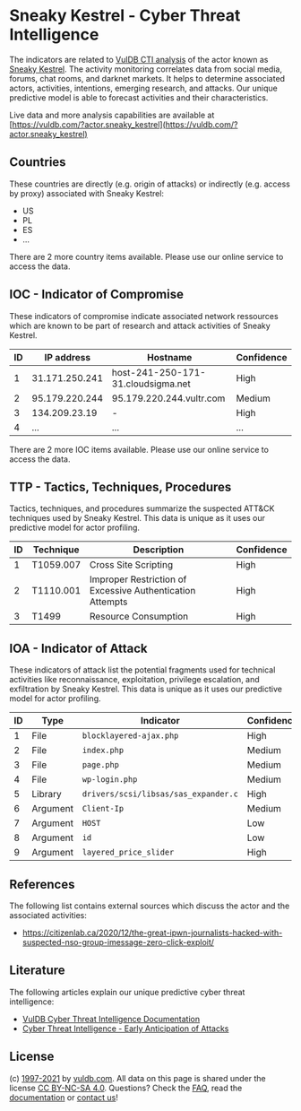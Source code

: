 # Sneaky Kestrel - Cyber Threat Intelligence

The indicators are related to [VulDB CTI analysis](https://vuldb.com/?doc.cti) of the actor known as [Sneaky Kestrel](https://vuldb.com/?actor.sneaky_kestrel). The activity monitoring correlates data from social media, forums, chat rooms, and darknet markets. It helps to determine associated actors, activities, intentions, emerging research, and attacks. Our unique predictive model is able to forecast activities and their characteristics.

Live data and more analysis capabilities are available at [https://vuldb.com/?actor.sneaky_kestrel](https://vuldb.com/?actor.sneaky_kestrel)

## Countries

These countries are directly (e.g. origin of attacks) or indirectly (e.g. access by proxy) associated with Sneaky Kestrel:

* US
* PL
* ES
* ...

There are 2 more country items available. Please use our online service to access the data.

## IOC - Indicator of Compromise

These indicators of compromise indicate associated network ressources which are known to be part of research and attack activities of Sneaky Kestrel.

ID | IP address | Hostname | Confidence
-- | ---------- | -------- | ----------
1 | 31.171.250.241 | host-241-250-171-31.cloudsigma.net | High
2 | 95.179.220.244 | 95.179.220.244.vultr.com | Medium
3 | 134.209.23.19 | - | High
4 | ... | ... | ...

There are 2 more IOC items available. Please use our online service to access the data.

## TTP - Tactics, Techniques, Procedures

Tactics, techniques, and procedures summarize the suspected ATT&CK techniques used by Sneaky Kestrel. This data is unique as it uses our predictive model for actor profiling.

ID | Technique | Description | Confidence
-- | --------- | ----------- | ----------
1 | T1059.007 | Cross Site Scripting | High
2 | T1110.001 | Improper Restriction of Excessive Authentication Attempts | High
3 | T1499 | Resource Consumption | High

## IOA - Indicator of Attack

These indicators of attack list the potential fragments used for technical activities like reconnaissance, exploitation, privilege escalation, and exfiltration by Sneaky Kestrel. This data is unique as it uses our predictive model for actor profiling.

ID | Type | Indicator | Confidence
-- | ---- | --------- | ----------
1 | File | `blocklayered-ajax.php` | High
2 | File | `index.php` | Medium
3 | File | `page.php` | Medium
4 | File | `wp-login.php` | Medium
5 | Library | `drivers/scsi/libsas/sas_expander.c` | High
6 | Argument | `Client-Ip` | Medium
7 | Argument | `HOST` | Low
8 | Argument | `id` | Low
9 | Argument | `layered_price_slider` | High

## References

The following list contains external sources which discuss the actor and the associated activities:

* https://citizenlab.ca/2020/12/the-great-ipwn-journalists-hacked-with-suspected-nso-group-imessage-zero-click-exploit/

## Literature

The following articles explain our unique predictive cyber threat intelligence:

* [VulDB Cyber Threat Intelligence Documentation](https://vuldb.com/?doc.cti)
* [Cyber Threat Intelligence - Early Anticipation of Attacks](https://www.scip.ch/en/?labs.20201022)

## License

(c) [1997-2021](https://vuldb.com/?doc.changelog) by [vuldb.com](https://vuldb.com/?doc.about). All data on this page is shared under the license [CC BY-NC-SA 4.0](https://creativecommons.org/licenses/by-nc-sa/4.0/). Questions? Check the [FAQ](https://vuldb.com/?doc.faq), read the [documentation](https://vuldb.com/?doc) or [contact us](https://vuldb.com/?contact)!
